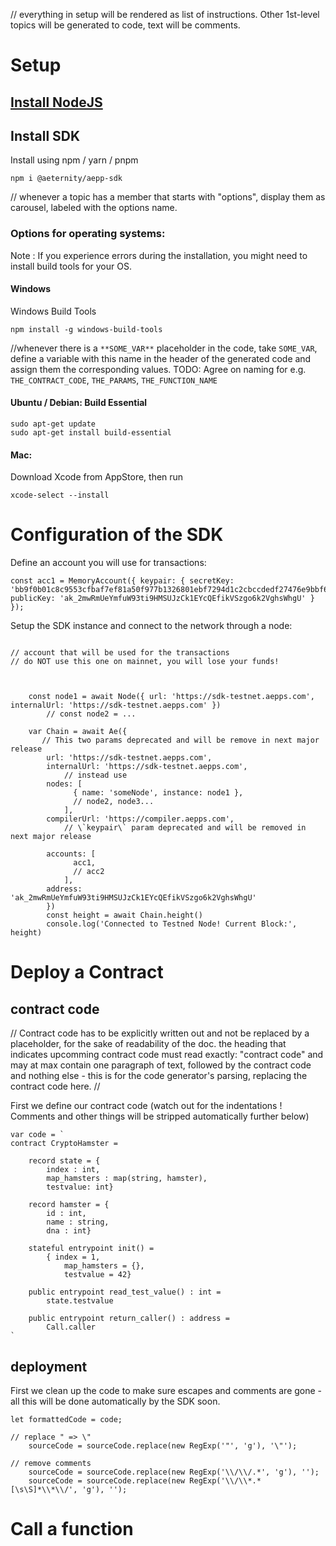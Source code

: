 
// everything in setup will be rendered as list of instructions. Other 1st-level topics will be generated to code, text will be comments.
# Setup

## [Install NodeJS](https://nodejs.org/en/download/)

## Install SDK
Install using npm / yarn / pnpm

```
npm i @aeternity/aepp-sdk
``` 

// whenever a topic has a member that starts with "options", display them as carousel, labeled with the options name.

### Options for operating systems:
Note : If you experience errors during the installation, you might need to install build tools for your OS.

#### Windows
Windows Build Tools
```
npm install -g windows-build-tools
```

//whenever there is a ```**SOME_VAR**``` placeholder in the code, take ```SOME_VAR```, define a variable with this name in the header of the generated code and assign them the corresponding values. TODO: Agree on naming for e.g. ```THE_CONTRACT_CODE```, ```THE_PARAMS```, ```THE_FUNCTION_NAME```

#### Ubuntu / Debian: Build Essential
```
sudo apt-get update
sudo apt-get install build-essential
```
#### Mac: 
Download Xcode from AppStore, then run

```
xcode-select --install
```

# Configuration of the SDK

Define an account you will use for transactions:

```
const acc1 = MemoryAccount({ keypair: { secretKey: 'bb9f0b01c8c9553cfbaf7ef81a50f977b1326801ebf7294d1c2cbccdedf27476e9bbf604e611b5460a3b3999e9771b6f60417d73ce7c5519e12f7e127a1225ca', publicKey: 'ak_2mwRmUeYmfuW93ti9HMSUJzCk1EYcQEfikVSzgo6k2VghsWhgU' } });
```
Setup the SDK instance and connect to the network through a node:

```

// account that will be used for the transactions 
// do NOT use this one on mainnet, you will lose your funds!

      

    const node1 = await Node({ url: 'https://sdk-testnet.aepps.com', internalUrl: 'https://sdk-testnet.aepps.com' })
        // const node2 = ...
      
    var Chain = await Ae({
       // This two params deprecated and will be remove in next major release
        url: 'https://sdk-testnet.aepps.com',
        internalUrl: 'https://sdk-testnet.aepps.com',
            // instead use
        nodes: [
              { name: 'someNode', instance: node1 },
              // node2, node3...
            ],
        compilerUrl: 'https://compiler.aepps.com',
            // \`keypair\` param deprecated and will be removed in next major release
           
        accounts: [
              acc1,
              // acc2
            ],
        address: 'ak_2mwRmUeYmfuW93ti9HMSUJzCk1EYcQEfikVSzgo6k2VghsWhgU'
        })
        const height = await Chain.height()
        console.log('Connected to Testned Node! Current Block:', height)
```

# Deploy a Contract



## contract code

// Contract code has to be explicitly written out and not be replaced by a placeholder, for the sake of readability of the doc. the heading that indicates upcomming contract code must read exactly: "contract code" and may at max contain one paragraph of text, followed by the contract code and nothing else - this is for the code generator's parsing, replacing the contract code here. //

First we define our contract code (watch out for the indentations ! Comments and other things will be stripped automatically further below)

```
var code = `
contract CryptoHamster =

    record state = {
        index : int, 
        map_hamsters : map(string, hamster), 
        testvalue: int}

    record hamster = {
        id : int,
        name : string,
        dna : int}

    stateful entrypoint init() = 
        { index = 1,
            map_hamsters = {},
            testvalue = 42}
    
    public entrypoint read_test_value() : int =
        state.testvalue
    
    public entrypoint return_caller() : address =
        Call.caller
`
```

## deployment
First we clean up the code to make sure escapes and comments are gone - all this will be done automatically by the SDK soon.
```
let formattedCode = code;

// replace " => \"
    sourceCode = sourceCode.replace(new RegExp('"', 'g'), '\"');
          
// remove comments
    sourceCode = sourceCode.replace(new RegExp('\\/\\/.*', 'g'), '');
    sourceCode = sourceCode.replace(new RegExp('\\/\\*.*[\s\S]*\\*\\/', 'g'), '');
```

# Call a function 
